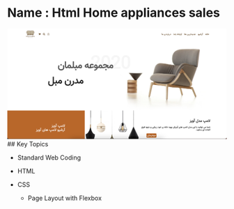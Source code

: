 # Name : Html Home appliances sales

<img src="/images/page.png">
## Key Topics

* Standard Web Coding
  
* HTML
  
* CSS
  * Page Layout with Flexbox
 
